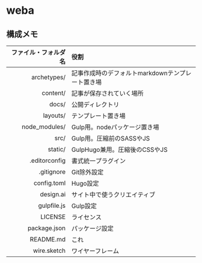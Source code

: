 # weba

## 構成メモ
ファイル・フォルダ名 | 役割
--:|:--
archetypes/ | 記事作成時のデフォルトmarkdownテンプレート置き場
content/ | 記事が保存されていく場所
docs/ | 公開ディレクトリ
layouts/ | テンプレート置き場
node_modules/ | Gulp用。nodeパッケージ置き場
src/ | Gulp用。圧縮前のSASSやJS
static/ | GulpHugo兼用。圧縮後のCSSやJS
.editorconfig | 書式統一プラグイン
.gitignore | Git除外設定
config.toml | Hugo設定
design.ai | サイト中で使うクリエイティブ
gulpfile.js | Gulp設定
LICENSE | ライセンス
package.json | パッケージ設定
README.md | これ
wire.sketch | ワイヤーフレーム
